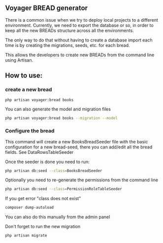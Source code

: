 
## Voyager BREAD generator

There is a common issue when we try to deploy local projects to a different environment. Currently, we need to export the database or so, in order to keep all the new BREADs structure across all the environments.

The only way to do that without having to create a database import each time is by creating the migrations, seeds, etc. for each bread.

This allows the developers to create new BREADs from the command line using Artisan.

## How to use:

### create a new bread
```bash
php artisan voyager:bread books
```

You can also generate the model and migration files

```bash
php artisan voyager:bread books --migration --model
```

### Configure the bread
This command will create a new BooksBreadSeeder file with the basic configuration for a new bread-seed, there you can add/edit all the bread fields. See DataRowsTableSeeder

Once the seeder is done you need to run:

```bash
php artisan db:seed --class=BooksBreadSeeder
```

Optionally you need to re-generate the permissions from the command line
```bash
php artisan db:seed --class=PermissionRoleTableSeeder
```
If you get error "class does not exist"

```bash
composer dump-autoload
```

You can also do this manually from the admin panel

Don't forget to run the new migration
```bash
php artisan migrate
```

